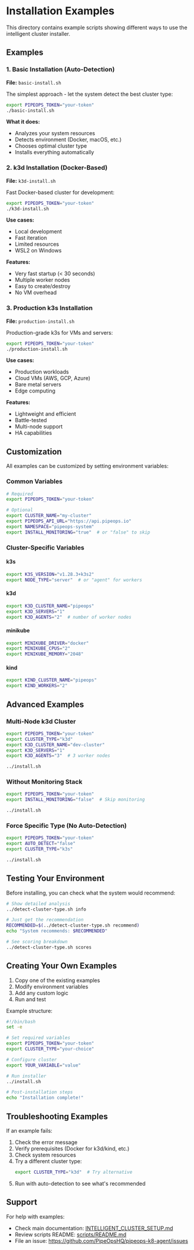 # Installation Examples

This directory contains example scripts showing different ways to use the intelligent cluster installer.

## Examples

### 1. Basic Installation (Auto-Detection)

**File:** `basic-install.sh`

The simplest approach - let the system detect the best cluster type:

```bash
export PIPEOPS_TOKEN="your-token"
./basic-install.sh
```

**What it does:**
- Analyzes your system resources
- Detects environment (Docker, macOS, etc.)
- Chooses optimal cluster type
- Installs everything automatically

### 2. k3d Installation (Docker-Based)

**File:** `k3d-install.sh`

Fast Docker-based cluster for development:

```bash
export PIPEOPS_TOKEN="your-token"
./k3d-install.sh
```

**Use cases:**
- Local development
- Fast iteration
- Limited resources
- WSL2 on Windows

**Features:**
- Very fast startup (< 30 seconds)
- Multiple worker nodes
- Easy to create/destroy
- No VM overhead

### 3. Production k3s Installation

**File:** `production-install.sh`

Production-grade k3s for VMs and servers:

```bash
export PIPEOPS_TOKEN="your-token"
./production-install.sh
```

**Use cases:**
- Production workloads
- Cloud VMs (AWS, GCP, Azure)
- Bare metal servers
- Edge computing

**Features:**
- Lightweight and efficient
- Battle-tested
- Multi-node support
- HA capabilities

## Customization

All examples can be customized by setting environment variables:

### Common Variables

```bash
# Required
export PIPEOPS_TOKEN="your-token"

# Optional
export CLUSTER_NAME="my-cluster"
export PIPEOPS_API_URL="https://api.pipeops.io"
export NAMESPACE="pipeops-system"
export INSTALL_MONITORING="true"  # or "false" to skip
```

### Cluster-Specific Variables

#### k3s
```bash
export K3S_VERSION="v1.28.3+k3s2"
export NODE_TYPE="server"  # or "agent" for workers
```

#### k3d
```bash
export K3D_CLUSTER_NAME="pipeops"
export K3D_SERVERS="1"
export K3D_AGENTS="2"  # number of worker nodes
```

#### minikube
```bash
export MINIKUBE_DRIVER="docker"
export MINIKUBE_CPUS="2"
export MINIKUBE_MEMORY="2048"
```

#### kind
```bash
export KIND_CLUSTER_NAME="pipeops"
export KIND_WORKERS="2"
```

## Advanced Examples

### Multi-Node k3d Cluster

```bash
export PIPEOPS_TOKEN="your-token"
export CLUSTER_TYPE="k3d"
export K3D_CLUSTER_NAME="dev-cluster"
export K3D_SERVERS="1"
export K3D_AGENTS="3"  # 3 worker nodes

../install.sh
```

### Without Monitoring Stack

```bash
export PIPEOPS_TOKEN="your-token"
export INSTALL_MONITORING="false"  # Skip monitoring

../install.sh
```

### Force Specific Type (No Auto-Detection)

```bash
export PIPEOPS_TOKEN="your-token"
export AUTO_DETECT="false"
export CLUSTER_TYPE="k3s"

../install.sh
```

## Testing Your Environment

Before installing, you can check what the system would recommend:

```bash
# Show detailed analysis
../detect-cluster-type.sh info

# Just get the recommendation
RECOMMENDED=$(../detect-cluster-type.sh recommend)
echo "System recommends: $RECOMMENDED"

# See scoring breakdown
../detect-cluster-type.sh scores
```

## Creating Your Own Examples

1. Copy one of the existing examples
2. Modify environment variables
3. Add any custom logic
4. Run and test

Example structure:

```bash
#!/bin/bash
set -e

# Set required variables
export PIPEOPS_TOKEN="your-token"
export CLUSTER_TYPE="your-choice"

# Configure cluster
export YOUR_VARIABLE="value"

# Run installer
../install.sh

# Post-installation steps
echo "Installation complete!"
```

## Troubleshooting Examples

If an example fails:

1. Check the error message
2. Verify prerequisites (Docker for k3d/kind, etc.)
3. Check system resources
4. Try a different cluster type:
   ```bash
   export CLUSTER_TYPE="k3d"  # Try alternative
   ```
5. Run with auto-detection to see what's recommended

## Support

For help with examples:
- Check main documentation: [INTELLIGENT_CLUSTER_SETUP.md](../../docs/INTELLIGENT_CLUSTER_SETUP.md)
- Review scripts README: [scripts/README.md](../README.md)
- File an issue: https://github.com/PipeOpsHQ/pipeops-k8-agent/issues
